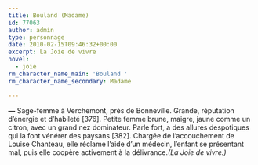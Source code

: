 ```yaml
---
title: Bouland (Madame)
id: 77063
author: admin
type: personnage
date: 2010-02-15T09:46:32+00:00
excerpt: La Joie de vivre
novel:
  - joie
rm_character_name_main: 'Bouland '
rm_character_name_secondary: Madame

---
```

**—** Sage-femme à Verchemont, près de Bonneville. Grande, réputation d&rsquo;énergie et d&rsquo;habileté [376]. Petite femme brune, maigre, jaune comme un citron, avec un grand nez dominateur. Parle fort, a des allures despotiques qui la font vénérer des paysans [382]. Chargée de l&rsquo;accouchement de Louise Chanteau, elle réclame l&rsquo;aide d&rsquo;un médecin, l&rsquo;enfant se présentant mal, puis elle coopère activement à la délivrance._(La Joie de vivre.)_